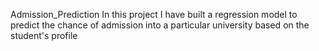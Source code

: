 Admission_Prediction
In this project I have built a regression model to predict the chance of admission into a particular university based on the student's profile
